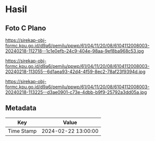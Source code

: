 # Hasil

## Foto C Plano

https://sirekap-obj-formc.kpu.go.id/d9a6/pemilu/ppwp/61/04/11/20/08/6104112008003-20240218-112718--1c1e0efb-24c9-404e-98aa-9ef8ba968c53.jpg

https://sirekap-obj-formc.kpu.go.id/d9a6/pemilu/ppwp/61/04/11/20/08/6104112008003-20240218-113055--6d1aea93-42d4-4f59-8ec2-78af23f9394d.jpg

https://sirekap-obj-formc.kpu.go.id/d9a6/pemilu/ppwp/61/04/11/20/08/6104112008003-20240218-113225--d3ae0901-c73e-4dbb-b9f9-25792a3dd05a.jpg


## Metadata

| Key        | Value               |
| ---------- | ------------------- |
| Time Stamp | 2024-02-22 13:00:00 |



